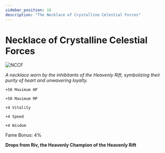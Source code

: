 ```yaml
---
sidebar_position: 16
description: "The Necklace of Crystalline Celestial Forces"
---
```


# Necklace of Crystalline Celestial Forces

![NCCF](https://cdn.discordapp.com/attachments/1187552567295758487/1188957759920668822/Necklace_of_Crystalline_Celestial_Forces.png?ex=659c6a33&is=6589f533&hm=ff336c50576e868b8e77f9c650df4d0e54a7c4f5ab2b5993b1cd5bd2d3642762&)

<i>A necklace worn by the inhibitants of the Heavenly Rift, symbolizing their purity of heart and unwavering loyalty.</i>

    +50 Maximum HP
    
    +50 Maximum MP

    +4 Vitality
    
    +4 Speed
    
    +4 Wisdom
    
Fame Bonus: 4%

**Drops from Riv, the Heavenly Champion of the Heavenly Rift**
